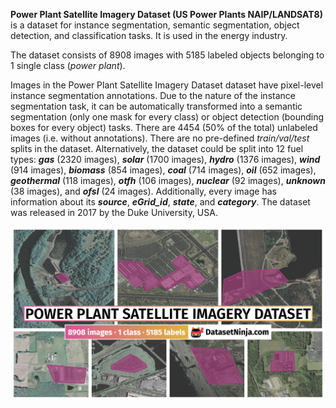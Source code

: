 **Power Plant Satellite Imagery Dataset (US Power Plants NAIP/LANDSAT8)** is a dataset for instance segmentation, semantic segmentation, object detection, and classification tasks. It is used in the energy industry. 

The dataset consists of 8908 images with 5185 labeled objects belonging to 1 single class (*power plant*).

Images in the Power Plant Satellite Imagery Dataset dataset have pixel-level instance segmentation annotations. Due to the nature of the instance segmentation task, it can be automatically transformed into a semantic segmentation (only one mask for every class) or object detection (bounding boxes for every object) tasks. There are 4454 (50% of the total) unlabeled images (i.e. without annotations). There are no pre-defined <i>train/val/test</i> splits in the dataset. Alternatively, the dataset could be split into 12 fuel types: ***gas*** (2320 images), ***solar*** (1700 images), ***hydro*** (1376 images), ***wind*** (914 images), ***biomass*** (854 images), ***coal*** (714 images), ***oil*** (652 images), ***geothermal*** (118 images), ***otfh*** (106 images), ***nuclear*** (92 images), ***unknown*** (38 images), and ***ofsl*** (24 images). Additionally, every image has information about its ***source***, ***eGrid_id***, ***state***, and ***category***. The dataset was released in 2017 by the Duke University, USA.

<img src="https://github.com/dataset-ninja/power-plant-satellite-imagery-dataset/raw/main/visualizations/poster.png">
